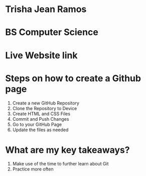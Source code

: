 # Trisha Jean Ramos
# BS Computer Science
# Live Website link
# Steps on how to create a Github page 
1. Create a new GitHub Repository
2. Clone the Repository to Device
3. Create HTML and CSS Files
4. Commit and Push Changes
5. Go to your GitHub Page
6. Update the files as needed
# What are my key takeaways?
1. Make use of the time to further learn about Git
2. Practice more often

